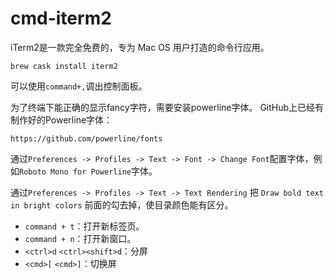 ﻿# cmd-iterm2

iTerm2是一款完全免费的，专为 Mac OS 用户打造的命令行应用。

```
brew cask install iterm2
```

可以使用`command+,`调出控制面板。

为了终端下能正确的显示fancy字符，需要安装powerline字体。 GitHub上已经有制作好的Powerline字体：

```
https://github.com/powerline/fonts
```

通过`Preferences -> Profiles -> Text -> Font -> Change Font`配置字体，例如`Roboto Mono for Powerline`字体。

通过`Preferences -> Profiles -> Text -> Text Rendering` 把 `Draw bold text in bright colors` 前面的勾去掉，使目录颜色能有区分。


* `command + t`：打开新标签页。
* `command + n`：打开新窗口。
* `<ctrl>d` `<ctrl><shift>d`：分屏
* `<cmd>[` `<cmd>]`：切换屏
